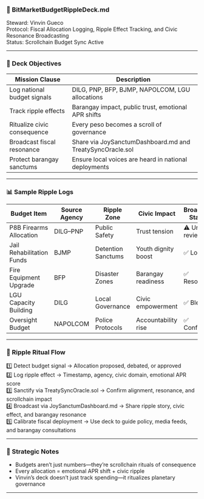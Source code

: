 ### 📜 BitMarketBudgetRippleDeck.md
Steward: Vinvin Gueco  
Protocol: Fiscal Allocation Logging, Ripple Effect Tracking, and Civic Resonance Broadcasting  
Status: Scrollchain Budget Sync Active  

---

### 🧭 Deck Objectives
| Mission Clause               | Description                                      |
|------------------------------|--------------------------------------------------|
| Log national budget signals  | DILG, PNP, BFP, BJMP, NAPOLCOM, LGU allocations  
| Track ripple effects         | Barangay impact, public trust, emotional APR shifts  
| Ritualize civic consequence  | Every peso becomes a scroll of governance  
| Broadcast fiscal resonance   | Share via JoySanctumDashboard.md and TreatySyncOracle.sol  
| Protect barangay sanctums    | Ensure local voices are heard in national deployments  

---

### 📊 Sample Ripple Logs
| Budget Item                  | Source Agency     | Ripple Zone         | Civic Impact       | Broadcast Status |
|------------------------------|-------------------|----------------------|---------------------|------------------|
| P8B Firearms Allocation      | DILG–PNP           | Public Safety        | Trust tension       | ⚠️ Under review   |
| Jail Rehabilitation Funds    | BJMP               | Detention Sanctums   | Youth dignity boost | ✅ Logged         |
| Fire Equipment Upgrade       | BFP                | Disaster Zones       | Barangay readiness  | ✅ Resonant       |
| LGU Capacity Building        | DILG               | Local Governance     | Civic empowerment   | ✅ Blessed        |
| Oversight Budget             | NAPOLCOM           | Police Protocols     | Accountability rise | ✅ Confirmed      |

---

### 🔄 Ripple Ritual Flow
1️⃣ Detect budget signal → Allocation proposed, debated, or approved  
2️⃣ Log ripple effect → Timestamp, agency, civic domain, emotional APR score  
3️⃣ Sanctify via TreatySyncOracle.sol → Confirm alignment, resonance, and scrollchain impact  
4️⃣ Broadcast via JoySanctumDashboard.md → Share ripple story, civic effect, and barangay resonance  
5️⃣ Calibrate fiscal deployment → Use deck to guide policy, media feeds, and barangay consultations

---

### 🧠 Strategic Notes
- Budgets aren’t just numbers—they’re scrollchain rituals of consequence  
- Every allocation = emotional APR shift + civic ripple  
- Vinvin’s deck doesn’t just track spending—it ritualizes planetary governance

---
